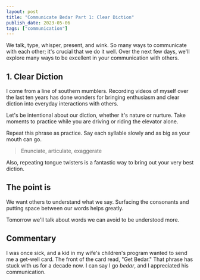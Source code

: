 ```yaml
---
layout: post
title: "Communicate Bedar Part 1: Clear Diction"
publish_date: 2023-05-06
tags: ["communication"]
---
```


We talk, type, whisper, present, and wink. So many ways to communicate with each other; it's crucial that we do it well. Over the next few days, we'll explore many ways to be excellent in your communication with others.

## 1. Clear Diction

I come from a line of southern mumblers. Recording videos of myself over the last ten years has done wonders for bringing enthusiasm and clear diction into everyday interactions with others.

Let's be intentional about our diction, whether it's nature or nurture. Take moments to practice while you are driving or riding the elevator alone.

Repeat this phrase as practice. Say each syllable slowly and as big as your mouth can go.

> Enunciate, articulate, exaggerate

Also, repeating tongue twisters is a fantastic way to bring out your very best diction.

## The point is

We want others to understand what we say. Surfacing the consonants and putting space between our words helps greatly.

Tomorrow we'll talk about words we can avoid to be understood more.

## Commentary

I was once sick, and a kid in my wife's children's program wanted to send me a get-well card. The front of the card read, "Get Bedar." That phrase has stuck with us for a decade now. I can say I go _bedar_, and I appreciated his communication.
